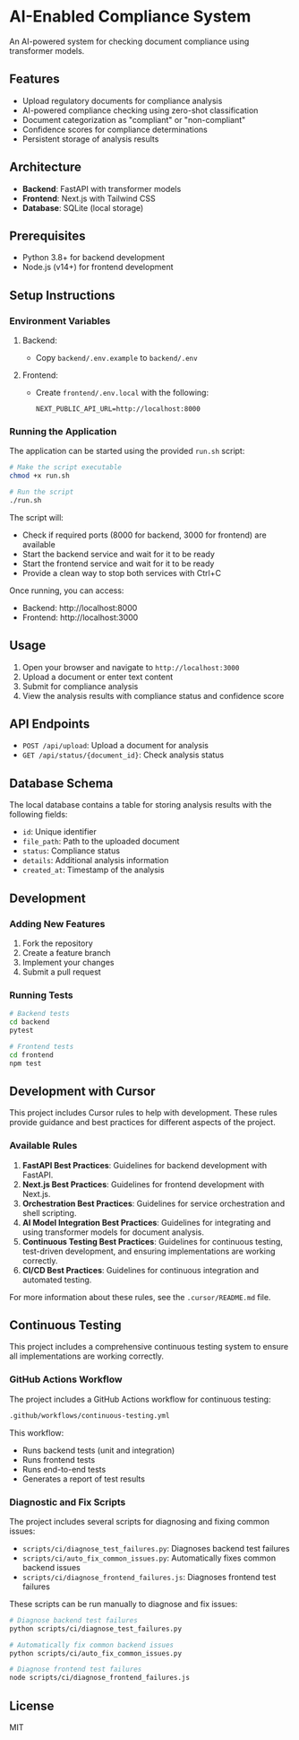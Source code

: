 # AI-Enabled Compliance System

An AI-powered system for checking document compliance using transformer models.

## Features

- Upload regulatory documents for compliance analysis
- AI-powered compliance checking using zero-shot classification
- Document categorization as "compliant" or "non-compliant"
- Confidence scores for compliance determinations
- Persistent storage of analysis results

## Architecture

- **Backend**: FastAPI with transformer models
- **Frontend**: Next.js with Tailwind CSS
- **Database**: SQLite (local storage)

## Prerequisites

- Python 3.8+ for backend development
- Node.js (v14+) for frontend development

## Setup Instructions

### Environment Variables

1. Backend:
   - Copy `backend/.env.example` to `backend/.env`

2. Frontend:
   - Create `frontend/.env.local` with the following:
     ```
     NEXT_PUBLIC_API_URL=http://localhost:8000
     ```

### Running the Application

The application can be started using the provided `run.sh` script:

```bash
# Make the script executable
chmod +x run.sh

# Run the script
./run.sh
```

The script will:
- Check if required ports (8000 for backend, 3000 for frontend) are available
- Start the backend service and wait for it to be ready
- Start the frontend service and wait for it to be ready
- Provide a clean way to stop both services with Ctrl+C

Once running, you can access:
- Backend: http://localhost:8000
- Frontend: http://localhost:3000

## Usage

1. Open your browser and navigate to `http://localhost:3000`
2. Upload a document or enter text content
3. Submit for compliance analysis
4. View the analysis results with compliance status and confidence score

## API Endpoints

- `POST /api/upload`: Upload a document for analysis
- `GET /api/status/{document_id}`: Check analysis status

## Database Schema

The local database contains a table for storing analysis results with the following fields:
- `id`: Unique identifier
- `file_path`: Path to the uploaded document
- `status`: Compliance status
- `details`: Additional analysis information
- `created_at`: Timestamp of the analysis

## Development

### Adding New Features

1. Fork the repository
2. Create a feature branch
3. Implement your changes
4. Submit a pull request

### Running Tests

```bash
# Backend tests
cd backend
pytest

# Frontend tests
cd frontend
npm test
```

## Development with Cursor

This project includes Cursor rules to help with development. These rules provide guidance and best practices for different aspects of the project.

### Available Rules

1. **FastAPI Best Practices**: Guidelines for backend development with FastAPI.
2. **Next.js Best Practices**: Guidelines for frontend development with Next.js.
3. **Orchestration Best Practices**: Guidelines for service orchestration and shell scripting.
4. **AI Model Integration Best Practices**: Guidelines for integrating and using transformer models for document analysis.
5. **Continuous Testing Best Practices**: Guidelines for continuous testing, test-driven development, and ensuring implementations are working correctly.
6. **CI/CD Best Practices**: Guidelines for continuous integration and automated testing.

For more information about these rules, see the `.cursor/README.md` file.

## Continuous Testing

This project includes a comprehensive continuous testing system to ensure all implementations are working correctly.

### GitHub Actions Workflow

The project includes a GitHub Actions workflow for continuous testing:

```bash
.github/workflows/continuous-testing.yml
```

This workflow:
- Runs backend tests (unit and integration)
- Runs frontend tests
- Runs end-to-end tests
- Generates a report of test results

### Diagnostic and Fix Scripts

The project includes several scripts for diagnosing and fixing common issues:

- `scripts/ci/diagnose_test_failures.py`: Diagnoses backend test failures
- `scripts/ci/auto_fix_common_issues.py`: Automatically fixes common backend issues
- `scripts/ci/diagnose_frontend_failures.js`: Diagnoses frontend test failures

These scripts can be run manually to diagnose and fix issues:

```bash
# Diagnose backend test failures
python scripts/ci/diagnose_test_failures.py

# Automatically fix common backend issues
python scripts/ci/auto_fix_common_issues.py

# Diagnose frontend test failures
node scripts/ci/diagnose_frontend_failures.js
```

## License

MIT 